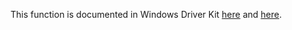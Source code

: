 This function is documented in Windows Driver Kit [here](https://learn.microsoft.com/en-us/windows-hardware/drivers/ddi/wdm/nf-wdm-ntsetinformationenlistment) and [here](https://learn.microsoft.com/en-us/windows-hardware/drivers/ddi/wdm/nf-wdm-zwsetinformationenlistment).
